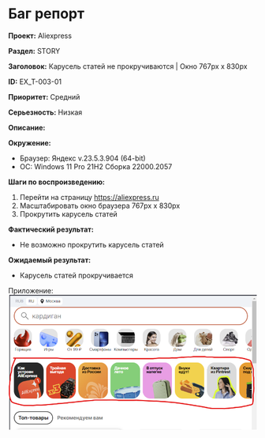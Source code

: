 # Баг репорт

**Проект:** Aliexpress

**Раздел:** STORY

**Заголовок:**  Карусель статей не прокручиваются | Окно 767px x 830px

**ID:** EX_T-003-01

 **Приоритет:** Средний

 **Серьезность:** Низкая

**Описание:**

**Окружение:**  

* Браузер: Яндекс v.23.5.3.904 (64-bit)
* OC: Windows 11 Pro 21H2 Сборка 22000.2057

**Шаги по воспроизведению:**

1. Перейти на страницу <https://aliexpress.ru>
2. Масштабировать окно браузера 767px x 830px
3. Прокрутить карусель статей

**Фактический результат:**

* Не возможно прокрутить карусель статей

**Ожидаемый результат:**

* Карусель статей прокручивается

Приложение:  
![Изображение 3](../assets/img_ex_t/story.png "Карусель")
